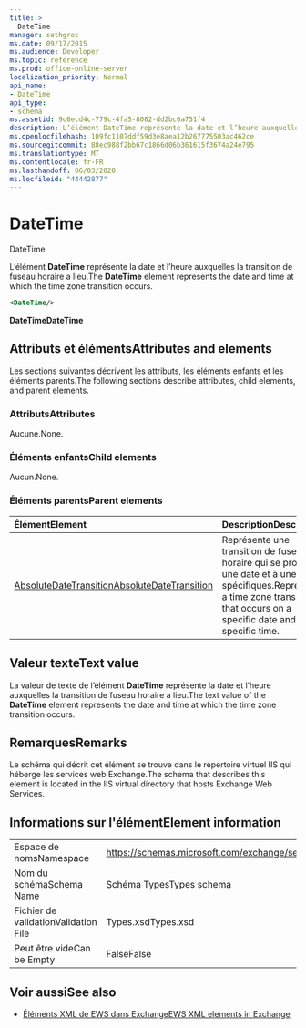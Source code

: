```yaml
---
title: >
  DateTime
manager: sethgros
ms.date: 09/17/2015
ms.audience: Developer
ms.topic: reference
ms.prod: office-online-server
localization_priority: Normal
api_name:
- DateTime
api_type:
- schema
ms.assetid: 9c6ecd4c-779c-4fa5-8082-dd2bc0a751f4
description: L’élément DateTime représente la date et l’heure auxquelles la transition de fuseau horaire a lieu.
ms.openlocfilehash: 109fc1107ddf59d3e8aea12b267775503ac462ce
ms.sourcegitcommit: 88ec988f2bb67c1866d06b361615f3674a24e795
ms.translationtype: MT
ms.contentlocale: fr-FR
ms.lasthandoff: 06/03/2020
ms.locfileid: "44442877"
---
```

# <a name="datetime"></a><span data-ttu-id="bae04-103">DateTime
</span><span class="sxs-lookup"><span data-stu-id="bae04-103">DateTime</span></span>

<span data-ttu-id="bae04-104">L’élément **DateTime** représente la date et l’heure auxquelles la transition de fuseau horaire a lieu.</span><span class="sxs-lookup"><span data-stu-id="bae04-104">The **DateTime** element represents the date and time at which the time zone transition occurs.</span></span> 
  
```xml
<DateTime/>
```

<span data-ttu-id="bae04-105">**DateTime**</span><span class="sxs-lookup"><span data-stu-id="bae04-105">**DateTime**</span></span>

## <a name="attributes-and-elements"></a><span data-ttu-id="bae04-106">Attributs et éléments</span><span class="sxs-lookup"><span data-stu-id="bae04-106">Attributes and elements</span></span>

<span data-ttu-id="bae04-107">Les sections suivantes décrivent les attributs, les éléments enfants et les éléments parents.</span><span class="sxs-lookup"><span data-stu-id="bae04-107">The following sections describe attributes, child elements, and parent elements.</span></span>
  
### <a name="attributes"></a><span data-ttu-id="bae04-108">Attributs</span><span class="sxs-lookup"><span data-stu-id="bae04-108">Attributes</span></span>

<span data-ttu-id="bae04-109">Aucune.</span><span class="sxs-lookup"><span data-stu-id="bae04-109">None.</span></span>
  
### <a name="child-elements"></a><span data-ttu-id="bae04-110">Éléments enfants</span><span class="sxs-lookup"><span data-stu-id="bae04-110">Child elements</span></span>

<span data-ttu-id="bae04-111">Aucun.</span><span class="sxs-lookup"><span data-stu-id="bae04-111">None.</span></span>
  
### <a name="parent-elements"></a><span data-ttu-id="bae04-112">Éléments parents</span><span class="sxs-lookup"><span data-stu-id="bae04-112">Parent elements</span></span>

|<span data-ttu-id="bae04-113">**Élément**</span><span class="sxs-lookup"><span data-stu-id="bae04-113">**Element**</span></span>|<span data-ttu-id="bae04-114">**Description**</span><span class="sxs-lookup"><span data-stu-id="bae04-114">**Description**</span></span>|
|:-----|:-----|
|[<span data-ttu-id="bae04-115">AbsoluteDateTransition</span><span class="sxs-lookup"><span data-stu-id="bae04-115">AbsoluteDateTransition</span></span>](absolutedatetransition.md) <br/> |<span data-ttu-id="bae04-116">Représente une transition de fuseau horaire qui se produit à une date et à une heure spécifiques.</span><span class="sxs-lookup"><span data-stu-id="bae04-116">Represents a time zone transition that occurs on a specific date and at a specific time.</span></span>  <br/> |
   
## <a name="text-value"></a><span data-ttu-id="bae04-117">Valeur texte</span><span class="sxs-lookup"><span data-stu-id="bae04-117">Text value</span></span>

<span data-ttu-id="bae04-118">La valeur de texte de l’élément **DateTime** représente la date et l’heure auxquelles la transition de fuseau horaire a lieu.</span><span class="sxs-lookup"><span data-stu-id="bae04-118">The text value of the **DateTime** element represents the date and time at which the time zone transition occurs.</span></span> 
  
## <a name="remarks"></a><span data-ttu-id="bae04-119">Remarques</span><span class="sxs-lookup"><span data-stu-id="bae04-119">Remarks</span></span>

<span data-ttu-id="bae04-120">Le schéma qui décrit cet élément se trouve dans le répertoire virtuel IIS qui héberge les services web Exchange.</span><span class="sxs-lookup"><span data-stu-id="bae04-120">The schema that describes this element is located in the IIS virtual directory that hosts Exchange Web Services.</span></span>
  
## <a name="element-information"></a><span data-ttu-id="bae04-121">Informations sur l'élément</span><span class="sxs-lookup"><span data-stu-id="bae04-121">Element information</span></span>

|||
|:-----|:-----|
|<span data-ttu-id="bae04-122">Espace de noms</span><span class="sxs-lookup"><span data-stu-id="bae04-122">Namespace</span></span>  <br/> |https://schemas.microsoft.com/exchange/services/2006/types  <br/> |
|<span data-ttu-id="bae04-123">Nom du schéma</span><span class="sxs-lookup"><span data-stu-id="bae04-123">Schema Name</span></span>  <br/> |<span data-ttu-id="bae04-124">Schéma Types</span><span class="sxs-lookup"><span data-stu-id="bae04-124">Types schema</span></span>  <br/> |
|<span data-ttu-id="bae04-125">Fichier de validation</span><span class="sxs-lookup"><span data-stu-id="bae04-125">Validation File</span></span>  <br/> |<span data-ttu-id="bae04-126">Types.xsd</span><span class="sxs-lookup"><span data-stu-id="bae04-126">Types.xsd</span></span>  <br/> |
|<span data-ttu-id="bae04-127">Peut être vide</span><span class="sxs-lookup"><span data-stu-id="bae04-127">Can be Empty</span></span>  <br/> |<span data-ttu-id="bae04-128">False</span><span class="sxs-lookup"><span data-stu-id="bae04-128">False</span></span>  <br/> |
   
## <a name="see-also"></a><span data-ttu-id="bae04-129">Voir aussi</span><span class="sxs-lookup"><span data-stu-id="bae04-129">See also</span></span>

- [<span data-ttu-id="bae04-130">Éléments XML de EWS dans Exchange</span><span class="sxs-lookup"><span data-stu-id="bae04-130">EWS XML elements in Exchange</span></span>](ews-xml-elements-in-exchange.md)

